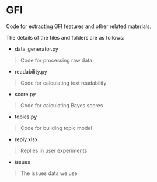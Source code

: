 # GFI
Code for extracting GFI features and other related materials.

The details of the files and folders are as follows:
- data_generator.py
> Code for processing raw data

- readability.py
> Code for calculating text readability

- score.py
> Code for calculating Bayes scores

- topics.py
> Code for building topic model

- reply.xlsx
> Replies in user experiments

- issues
> The issues data we use
